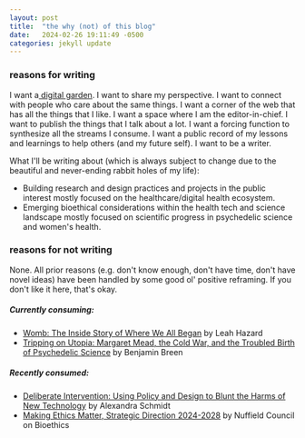 ```yaml
---
layout: post
title:  "the why (not) of this blog"
date:   2024-02-26 19:11:49 -0500
categories: jekyll update
---
```

### reasons for writing
I want a[ digital garden](https://maggieappleton.com/garden). I want to share my perspective. I want to connect with people who care about the same things. I want a corner of the web that has all the things that I like. I want a space where I am the editor-in-chief. I want to publish the things that I talk about a lot. I want a forcing function to synthesize all the streams I consume. I want a public record of my lessons and learnings to help others (and my future self). I want to be a writer. 

What I'll be writing about (which is always subject to change due to the beautiful and never-ending rabbit holes of my life):
- Building research and design practices and projects in the public interest mostly focused on the healthcare/digital health ecosystem. 
- Emerging bioethical considerations within the health tech and science landscape mostly focused on scientific progress in psychedelic science and women's health.

### reasons for not writing
None. All prior reasons (e.g. don't know enough, don't have time, don't have novel ideas) have been handled by some good ol' positive reframing. If you don't like it here, that's okay. 

##### Currently consuming:
- [Womb: The Inside Story of Where We All Began](https://www.goodreads.com/en/book/show/61284027) by Leah Hazard
- [Tripping on Utopia: Margaret Mead, the Cold War, and the Troubled Birth of Psychedelic Science](https://www.goodreads.com/book/show/145624768-tripping-on-utopia?from_search=true&from_srp=true&qid=pTHOeKhb9H&rank=1) by Benjamin Breen

##### Recently consumed:
- [Deliberate Intervention: Using Policy and Design to Blunt the Harms of New Technology](https://www.goodreads.com/book/show/63055475-deliberate-intervention) by Alexandra Schmidt
- [Making Ethics Matter, Strategic Direction 2024-2028](https://www.nuffieldbioethics.org/assets/pdfs/NCOB-5-Year-Strategy-Making-Ethics-Matter-FINAL.pdf) by Nuffield Council on Bioethics
